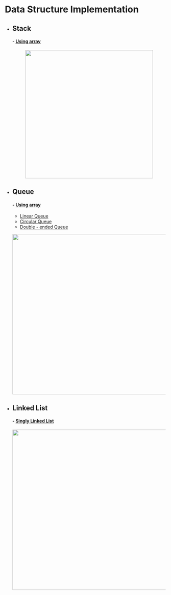 # Data Structure Implementation

- ## Stack
    #### - [Using array](https://github.com/aayushsoni4/Data-Structure-Implementation/blob/main/Stack_using_array.cpp)
    <p align="center">
      <img src="https://fullyunderstood.com/wp-content/uploads/2020/02/stack.gif" width="400">
    </p>

- ## Queue
    #### - [Using array](https://github.com/aayushsoni4/Data-Structure-Implementation/blob/main/Queue_using_array.cpp)
    - [Linear Queue](https://github.com/aayushsoni4/Data-Structure-Implementation/blob/main/Queue_using_array.cpp)
    - [Circular Queue](https://github.com/aayushsoni4/Data-Structure-Implementation/blob/main/CircularQueue_using_array.cpp)
    - [Double - ended Queue](https://github.com/aayushsoni4/Data-Structure-Implementation/blob/main/Deque_using_array.cpp)
    <p align="center">
      <img src="https://images.ctfassets.net/n9ktizb80e1a/6FJgRmnaa4aPhL7vn8TGd4/9bd02c6c3d5337d42a7f933b5740006f/queue.gif" width="500">
    </p>

- ## Linked List
    #### - [Singly Linked List](https://github.com/aayushsoni4/Data-Structure-Implementation/blob/main/Singly_LinkedList.cpp)
    <p align="center">
      <img src="https://www.codesdope.com/staticroot/images/ds/link18.gif" width="500">
    </p>
